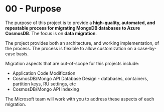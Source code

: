 # 00 - Purpose

The purpose of this project is to provide a **high-quality, automated, and repeatable process for migrating MongoDB databases to Azure CosmosDB**. The focus is on **data migration**.

The project provides both an architecture, and working implementation, of the process.
The process is flexible to allow customization on a case-by-case basis.

Migration aspects that are out-of-scope for this projects include:
- Application Code Modification
- CosmosDB/Mongo API Database Design - databases, containers, partition keys, RU settings, etc
- CosmosDB/Mongo API Indexing

The Microsoft team will work with you to address these aspects of each migration.
